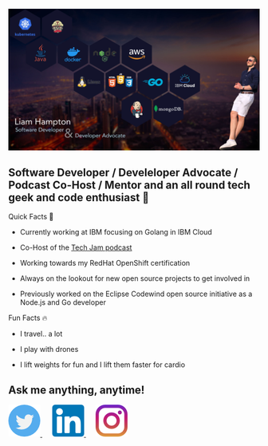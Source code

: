 [![Header](https://github.com/liamchampton/liamchampton/blob/readme-header/github_readme_pic.jpg "Header")](https://techjam.dev/)

## Software Developer / Develeloper Advocate / Podcast Co-Host / Mentor and an all round tech geek and code enthusiast :octopus:

Quick Facts :rocket:

- Currently working at IBM focusing on Golang in IBM Cloud

- Co-Host of the [Tech Jam podcast](https://techjam.dev)

- Working towards my RedHat OpenShift certification

- Always on the lookout for new open source projects to get involved in

- Previously worked on the Eclipse Codewind open source initiative as a Node.js and Go developer

Fun Facts :fire:

- I travel.. a lot

- I play with drones

- I lift weights for fun and I lift them faster for cardio

## Ask me anything, anytime!

<a href="https://twitter.com/LiamConroyH" target="_blank">
    <img alt="twitter" src="./twitter.png">
</a>&nbsp;&nbsp;&nbsp;&nbsp;
<a href="www.linkedin.com/in/liam-conroy-hampton" target="_blank">
    <img alt="twitter" src="./linkedin.png">
</a>&nbsp;&nbsp;&nbsp;&nbsp;
<a href="https://www.instagram.com/liamhampton/" target="_blank">
    <img alt="twitter" src="./instagram.png">
</a>

